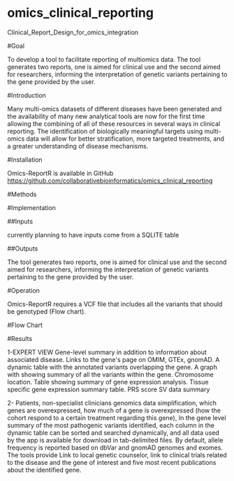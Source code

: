 # omics_clinical_reporting
Clinical_Report_Design_for_omics_integration

#Goal

To develop a tool to facilitate reporting of multiomics data. The tool generates two reports, one is aimed for clinical use and the second aimed for researchers, informing the interpretation of genetic variants pertaining to the gene provided by the user.

#Introduction

Many multi-omics datasets of different diseases have been generated and the availability of many new analytical tools are now for the first time allowing the combining of all of these resources in several ways in clinical reporting. The identification of biologically meaningful targets using multi-omics data will allow for better stratification, more targeted treatments, and a greater understanding of disease mechanisms.

#Installation 

Omics-ReportR is available in GitHub https://github.com/collaborativebioinformatics/omics_clinical_reporting 

#Methods

#Implementation 

##Inputs

currently planning to have inputs come from a SQLITE table

##Outputs

The tool generates two reports, one is aimed for clinical use and the second aimed for researchers, informing the interpretation of genetic variants pertaining to the gene provided by the user.



#Operation

Omics-ReportR requires a VCF file that includes all the variants that should be genotyped (Flow chart).

#Flow Chart


#Results

1-EXPERT VIEW
  Gene-level summary in addition to information about associated disease.
  Links to the gene's page on OMIM, GTEx, gnomAD.
  A dynamic table with the annotated variants overlapping the gene.
  A graph with showing summary of all the variants within the gene.
  Chromosome location.
  Table showing summary of gene expression analysis.
  Tissue specific gene expression summary table.
  PRS score
  SV data summary 
 
 2- Patients, non-specialist clinicians
genomics data simplification, which genes are overexpressed, how much of a gene is overexpressed (how the cohort respond to a certain treatment regarding this gene), In the gene level summary of the most pathogenic variants identified, each column in the dynamic table can be sorted and searched dynamically, and all data used by the app is available for download in tab-delimited files. By default, allele frequency is reported based on dbVar and gnomAD genomes and exomes. 
The tools provide Link to local genetic counselor, link to clinical trials related to the disease and the gene of interest and five most recent publications about the identified gene.

